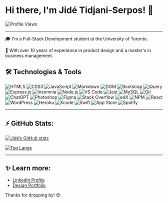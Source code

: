 # Hi there, I'm Jidé Tidjani-Serpos! 👋

![Profile Views](https://komarev.com/ghpvc/?username=JideTS)

---

🎓 I'm a Full-Stack Development student at the University of Toronto.

🎨 With over 10 years of experience in product design and a master's in business management.

## 🛠️ Technologies & Tools 
![HTML5](https://img.shields.io/badge/HTML5-%23E34F26?style=for-the-badge&logo=html5&logoColor=white)
![CSS3](https://img.shields.io/badge/CSS3-%231572B6?style=for-the-badge&logo=css3&logoColor=white)
![JavaScript](https://img.shields.io/badge/JavaScript-%23F7DF1E?style=for-the-badge&logo=javascript&logoColor=black)
![Markdown](https://img.shields.io/badge/markdown-%23000000.svg?style=for-the-badge&logo=markdown&logoColor=white)
![DOM](https://img.shields.io/badge/DOM-%23000000?style=for-the-badge&logo=html5&logoColor=white)
![Bootstrap](https://img.shields.io/badge/Bootstrap-%237952B3?style=for-the-badge&logo=bootstrap&logoColor=white)
![jQuery](https://img.shields.io/badge/jQuery-%230769AD?style=for-the-badge&logo=jquery&logoColor=white)
![Express.js](https://img.shields.io/badge/express.js-%23404d59.svg?style=for-the-badge&logo=express&logoColor=%2361DAFB)
![Insomnia](https://img.shields.io/badge/Insomnia-black?style=for-the-badge&logo=insomnia&logoColor=5849BE)
![Node.js](https://img.shields.io/badge/node.js-6DA55F?style=for-the-badge&logo=node.js&logoColor=white)
![VS Code](https://img.shields.io/badge/VS%20Code-0078d7.svg?style=for-the-badge&logo=visual-studio-code&logoColor=white)
![Jest](https://img.shields.io/badge/-jest-%23C21325?style=for-the-badge&logo=jest&logoColor=white)
![MySQL](https://img.shields.io/badge/mysql-%2300f.svg?style=for-the-badge&logo=mysql&logoColor=white)
![Git](https://img.shields.io/badge/git-%23F05033.svg?style=for-the-badge&logo=git&logoColor=white)
![ChatGPT](https://img.shields.io/badge/chatGPT-74aa9c?style=for-the-badge&logo=openai&logoColor=white) 
![Photoshop](https://img.shields.io/badge/Photoshop-%2331A8FF.svg?style=for-the-badge&logo=adobe%20photoshop&logoColor=white)
![Figma](https://img.shields.io/badge/Figma-%23F24E1E.svg?style=for-the-badge&logo=figma&logoColor=white)
![Stack Overflow](https://img.shields.io/badge/-Stackoverflow-FE7A16?style=for-the-badge&logo=stack-overflow&logoColor=white)
![edX](https://img.shields.io/badge/edX-%2302262B.svg?style=for-the-badge&logo=edX&logoColor=white)
![NPM](https://img.shields.io/badge/NPM-%23CB3837.svg?style=for-the-badge&logo=npm&logoColor=white)
![React](https://img.shields.io/badge/react-%2320232a.svg?style=for-the-badge&logo=react&logoColor=%2361DAFB)
![WordPress](https://img.shields.io/badge/WordPress-%23117AC9.svg?style=for-the-badge&logo=WordPress&logoColor=white)
![Heroku](https://img.shields.io/badge/heroku-%23430098.svg?style=for-the-badge&logo=heroku&logoColor=white)
![Xcode](https://img.shields.io/badge/Xcode-007ACC?style=for-the-badge&logo=Xcode&logoColor=white)
![Swift](https://img.shields.io/badge/swift-F54A2A?style=for-the-badge&logo=swift&logoColor=white)
![App Store](https://img.shields.io/badge/App_Store-0D96F6?style=for-the-badge&logo=app-store&logoColor=white)
![Spotify](https://img.shields.io/badge/Spotify-1ED760?style=for-the-badge&logo=spotify&logoColor=white)

---

## ⚡️ GitHub Stats:

[![Jidé’s GitHub stats](https://github-readme-stats.vercel.app/api?username=JideTS)](https://github.com/JideTS)

[![Top Langs](https://github-readme-stats.vercel.app/api/top-langs/?username=JideTS)](https://github.com/JideTS)

---

## ✨ Learn more:

- [LinkedIn Profile](https://www.linkedin.com/in/jidetidjaniserpos/)
- [Design Portfolio](https://www.uxfol.io/jts2023)

Thanks for dropping by! 😊
